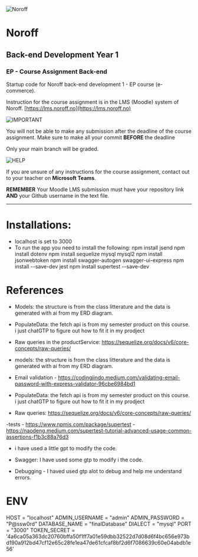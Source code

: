 
![Noroff](http://images.restapi.co.za/pvt/Noroff-64.png)
# Noroff
## Back-end Development Year 1
### EP - Course Assignment Back-end

Startup code for Noroff back-end development 1 - EP course (e-commerce).

Instruction for the course assignment is in the LMS (Moodle) system of Noroff.
[https://lms.noroff.no](https://lms.noroff.no)

![IMPORTANT](http://images.restapi.co.za/pvt/important_icon.png)

You will not be able to make any submission after the deadline of the course assignment. Make sure to make all your commit **BEFORE** the deadline

Only your main branch will be graded.

![HELP](http://images.restapi.co.za/pvt/help_small.png)

If you are unsure of any instructions for the course assignment, contact out to your teacher on **Microsoft Teams**.

**REMEMBER** Your Moodle LMS submission must have your repository link **AND** your Github username in the text file.

---


# Installations:
- localhost is set to 3000
- To run the app you need to install the following:
npm install jsend
npm install dotenv
npm install sequelize mysql mysql2
npm install jsonwebtoken
npm install swagger-autogen swagger-ui-express
npm install --save-dev jest
npm install supertest --save-dev

# References
- Models: the structure is from the class litterature and the data is generated with ai from my ERD diagram. 

- PopulateData: the fetch api is from my semester product on this course. i just chatGTP to figure out how to fit it in my prodject 

- Raw queries in the productService: https://sequelize.org/docs/v6/core-concepts/raw-queries/

- models: the structure is from the class litterature and the data is generated with ai from my ERD diagram. 
- Email validation - https://codingjindo.medium.com/validating-email-password-with-express-validator-96cbe6984bd1

- PopulateData: the fetch api is from my semester product on this course. i just chatGTP to figure out how to fit it in my prodject 
- Raw queries: https://sequelize.org/docs/v6/core-concepts/raw-queries/

-tests - https://www.npmjs.com/package/supertest 
-https://naodeng.medium.com/supertest-tutorial-advanced-usage-common-assertions-f1b3c88a76d3
- i have used a little gpt to modify the code. 

- Swagger: I have used some gtp to modify i the code. 

- Debugging - I haved used gtp alot to debug and help me understand errors. 

# ENV
HOST = "localhost"
ADMIN_USERNAME = "admin"
ADMIN_PASSWORD = "P@ssw0rd"
DATABASE_NAME = "finalDatabase"
DIALECT = "mysql"
PORT = "3000"
TOKEN_SECRET = '4a6ca05a363dc20760bffa50f1ff7a01e59dbb32522d7d08d6f4bc656e973bd190a912bd47cf12e65c28fe1ea47de61cfcaf8bf2d6f7086639c60e04abdb1e56'

